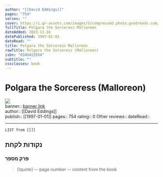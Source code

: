 ```yaml
---
author: "[[David Eddings]]"
pages: "754"
series: ""
cover: https://i.gr-assets.com/images/S/compressed.photo.goodreads.com/books/1403179783l/18884.jpg
fullTitle: Polgara the Sorceress Malloreon
dateAdded: 2023-11-16
datePublished: 1997-01-01
dateRead: ""
title: Polgara the Sorceress Malloreon
rawTitle: Polgara the Sorceress (Malloreon)
isbn: "0345422554"
subtitle: ""
cssclasses: book
---
```

# Polgara the Sorceress (Malloreon)

![](https:&#x2F;&#x2F;i.gr-assets.com&#x2F;images&#x2F;S&#x2F;compressed.photo.goodreads.com&#x2F;books&#x2F;1403179783l&#x2F;18884.jpg)  
banner:: [banner link](https:&#x2F;&#x2F;i.gr-assets.com&#x2F;images&#x2F;S&#x2F;compressed.photo.goodreads.com&#x2F;books&#x2F;1403179783l&#x2F;18884.jpg)  
author:: [[David Eddings]]  
publish:: [[1997-01-01]]
pages:: 754
rating:: 0 
Other reviews:: 
dateRead:: 

<hr  style="clear:both"/>



```dataview
LIST from [[]]
```

## נקודות לקחת 

### פרק מספר
> [!quote] -- page number -- 
>  content from the book




```